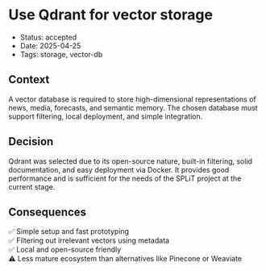 # Use Qdrant for vector storage

- Status: accepted
- Date: 2025-04-25
- Tags: storage, vector-db

## Context

A vector database is required to store high-dimensional representations of news, media, forecasts, and semantic memory. The chosen database must support filtering, local deployment, and simple integration.

## Decision

Qdrant was selected due to its open-source nature, built-in filtering, solid documentation, and easy deployment via Docker. It provides good performance and is sufficient for the needs of the SPLiT project at the current stage.

## Consequences

✅ Simple setup and fast prototyping  
✅ Filtering out irrelevant vectors using metadata  
✅ Local and open-source friendly  
⚠️ Less mature ecosystem than alternatives like Pinecone or Weaviate
